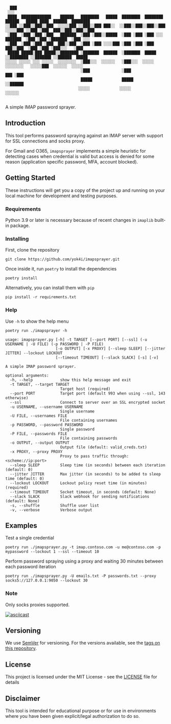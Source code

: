 ```
  ███                                                                                                         
 ░░░                                                                                                          
 ████  █████████████    ██████   ████████   █████  ████████  ████████   ██████   █████ ████  ██████  ████████ 
░░███ ░░███░░███░░███  ░░░░░███ ░░███░░███ ███░░  ░░███░░███░░███░░███ ░░░░░███ ░░███ ░███  ███░░███░░███░░███
 ░███  ░███ ░███ ░███   ███████  ░███ ░███░░█████  ░███ ░███ ░███ ░░░   ███████  ░███ ░███ ░███████  ░███ ░░░ 
 ░███  ░███ ░███ ░███  ███░░███  ░███ ░███ ░░░░███ ░███ ░███ ░███      ███░░███  ░███ ░███ ░███░░░   ░███     
 █████ █████░███ █████░░████████ ░███████  ██████  ░███████  █████    ░░████████ ░░███████ ░░██████  █████    
░░░░░ ░░░░░ ░░░ ░░░░░  ░░░░░░░░  ░███░░░  ░░░░░░   ░███░░░  ░░░░░      ░░░░░░░░   ░░░░░███  ░░░░░░  ░░░░░     
                                 ░███              ░███                           ███ ░███                    
                                 █████             █████                         ░░██████                     
                                ░░░░░             ░░░░░                           ░░░░░░                      
                                                                                                              
```

A simple IMAP password sprayer.

## Introduction

This tool performs password spraying against an IMAP server with support for SSL connections and socks proxy.

For Gmail and O365, `imapsprayer` implements a simple heuristic for detecting cases when credential is valid but access is 
denied for some reason (application specific password, MFA, account blocked).

## Getting Started

These instructions will get you a copy of the project up and running on your local machine for development and testing purposes.

### Requirements
Python 3.9 or later is necessary because of recent changes in `imaplib` built-in package.

### Installing

First, clone the repository

```
git clone https://github.com/yok4i/imapsprayer.git
```

Once inside it, run `poetry` to install the dependencies

```
poetry install
```

Alternatively, you can install them with `pip`

```
pip install -r requirements.txt
```

### Help

Use `-h` to show the help menu

```
poetry run ./imapsprayer -h

usage: imapsprayer.py [-h] -t TARGET [--port PORT] [--ssl] (-u USERNAME | -U FILE) (-p PASSWORD | -P FILE)
                      [-o OUTPUT] [-x PROXY] [--sleep SLEEP] [--jitter JITTER] --lockout LOCKOUT
                      [--timeout TIMEOUT] [--slack SLACK] [-s] [-v]

A simple IMAP password sprayer.

optional arguments:
  -h, --help            show this help message and exit
  -t TARGET, --target TARGET
                        Target host (required)
  --port PORT           Target port (default 993 when using --ssl, 143 otherwise)
  --ssl                 Connect to server over an SSL encrypted socket
  -u USERNAME, --username USERNAME
                        Single username
  -U FILE, --usernames FILE
                        File containing usernames
  -p PASSWORD, --password PASSWORD
                        Single password
  -P FILE, --passwords FILE
                        File containing passwords
  -o OUTPUT, --output OUTPUT
                        Output file (default: valid_creds.txt)
  -x PROXY, --proxy PROXY
                        Proxy to pass traffic through: <scheme://ip:port>
  --sleep SLEEP         Sleep time (in seconds) between each iteration (default: 0)
  --jitter JITTER       Max jitter (in seconds) to be added to sleep time (default: 0)
  --lockout LOCKOUT     Lockout policy reset time (in minutes) (required)
  --timeout TIMEOUT     Socket timeout, in seconds (default: None)
  --slack SLACK         Slack webhook for sending notifications (default: None)
  -s, --shuffle         Shuffle user list
  -v, --verbose         Verbose output
```


## Examples

Test a single credential

```
poetry run ./imapsprayer.py -t imap.contoso.com -u me@contoso.com -p mypassword --lockout 1 --ssl --timeout 10
```

Perform password spraying using a proxy and waiting 30 minutes between each password iteration

```
poetry run ./imapsprayer.py -U emails.txt -P passwords.txt --proxy socks5://127.0.0.1:9050 --lockout 30
```

### Note

Only socks proxies supported.

[![asciicast](https://asciinema.org/a/RtllWYVmVTApJVX1FzL2v8auk.svg)](https://asciinema.org/a/RtllWYVmVTApJVX1FzL2v8auk)

## Versioning

We use [SemVer](http://semver.org/) for versioning. For the versions available, see the [tags on this repository](https://github.com/yok4i/imapsprayer/tags). 


## License

This project is licensed under the MIT License - see the [LICENSE](LICENSE) file for details


## Disclaimer

This tool is intended for educational purpose or for use in environments where you have been given explicit/legal authorization to do so.
